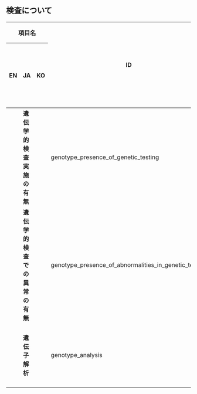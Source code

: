 ## 検査について
<table>
  <thead>
    <tr>
      <th colspan="3">項目名</th>
      <th rowspan="2" class="text-vertical-align-middle">ID</th>
      <th rowspan="2" class="text-vertical-align-middle">入力形式</th>
      <th colspan="3">選択肢</th>
      <th rowspan="2" class="text-vertical-align-middle">初期値</th>
      <th rowspan="2" class="text-vertical-align-middle">初期化ボタン</th>
      <th rowspan="2" class="text-vertical-align-middle">削除ボタン</th>
      <th colspan="3">一覧表示/操作</th>
      <th rowspan="2" class="text-vertical-align-middle">備考</th>
    </tr>
    <tr>
      <th>EN</th>
      <th>JA</th>
      <th>KO</th>
      <th>EN</th>
      <th>JA</th>
      <th>KO</th>
      <th>デフォルト表示</th>
      <th>編集可否</th>
      <th>列追加可否</th>
    </tr>
  </thead>
  <tbody>
    <tr>
      <td><strong></strong></td>
      <td><strong>遺伝学的検査実施の有無</strong></td>
      <td><strong></strong></td>
      <td>genotype_presence_of_genetic_testing</td>
      <td>ラジオボタン</td>
      <td></td>
      <td>
        <ul class="no-list-style">
          <li><input type="radio" class="readonly-input" checked>不明</input></li>
          <li><input type="radio" class="readonly-input">あり</input></li>
          <li><input type="radio" class="readonly-input">なし</input></li>
        </ul>
      </td>
      <td></td>
      <td>不明</td>
      <td><input type="checkbox" class="readonly-input" checked /></td>
      <td><input type="checkbox" class="readonly-input" /></td>
      <td><input type="checkbox" class="readonly-input" /></td>
      <td><input type="checkbox" class="readonly-input" /></td>
      <td><input type="checkbox" class="readonly-input" /></td>
      <td></td>
    </tr>
    <tr>
      <td><strong></strong></td>
      <td><strong>遺伝学的検査での異常の有無</strong></td>
      <td><strong></strong></td>
      <td>genotype_presence_of_abnormalities_in_genetic_testing</td>
      <td>ラジオボタン</td>
      <td></td>
      <td>
        <ul class="no-list-style">
          <li><input type="radio" class="readonly-input" checked>不明</input></li>
          <li><input type="radio" class="readonly-input">あり</input></li>
          <li><input type="radio" class="readonly-input">なし</input></li>
        </ul>
      </td>
      <td></td>
      <td>不明</td>
      <td><input type="checkbox" class="readonly-input" checked /></td>
      <td><input type="checkbox" class="readonly-input" /></td>
      <td><input type="checkbox" class="readonly-input" /></td>
      <td><input type="checkbox" class="readonly-input" /></td>
      <td><input type="checkbox" class="readonly-input" /></td>
      <td></td>
    </tr>
    <tr>
      <td><strong></strong></td>
      <td><strong>遺伝子解析</strong></td>
      <td><strong></strong></td>
      <td>genotype_analysis</td>
      <td>テキストエリア</td>
      <td>-</td>
      <td>-</td>
      <td>-</td>
      <td>-</td>
      <td><input type="checkbox" class="readonly-input" /></td>
      <td><input type="checkbox" class="readonly-input" /></td>
      <td><input type="checkbox" class="readonly-input" /></td>
      <td><input type="checkbox" class="readonly-input" /></td>
      <td><input type="checkbox" class="readonly-input" /></td>
      <td></td>
    </tr>
  </tbody>
</table>
